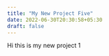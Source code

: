 ```yaml
---
title: "My New Project Five"
date: 2022-06-30T20:30:58+05:30
draft: false
---
```


Hi this is my new project 1